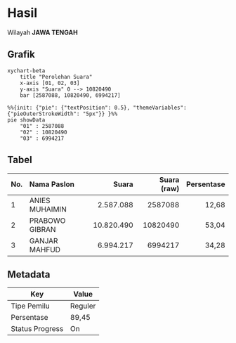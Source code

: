 # Hasil

Wilayah **JAWA TENGAH**

## Grafik

```mermaid
xychart-beta
    title "Perolehan Suara"
    x-axis [01, 02, 03]
    y-axis "Suara" 0 --> 10820490
    bar [2587088, 10820490, 6994217]
```

```mermaid
%%{init: {"pie": {"textPosition": 0.5}, "themeVariables": {"pieOuterStrokeWidth": "5px"}} }%%
pie showData
    "01" : 2587088
    "02" : 10820490
    "03" : 6994217
```

## Tabel

| No. | Nama Paslon    | Suara      | Suara (raw) | Persentase |
|:--- |:-------------- | ----------:| -----------:| ----------:|
| 1   | ANIES MUHAIMIN | 2.587.088  | 2587088     | 12,68      |
| 2   | PRABOWO GIBRAN | 10.820.490 | 10820490    | 53,04      |
| 3   | GANJAR MAHFUD  | 6.994.217  | 6994217     | 34,28      |


## Metadata

| Key             | Value   |
| --------------- | ------- |
| Tipe Pemilu     | Reguler |
| Persentase      | 89,45   |
| Status Progress | On      |



